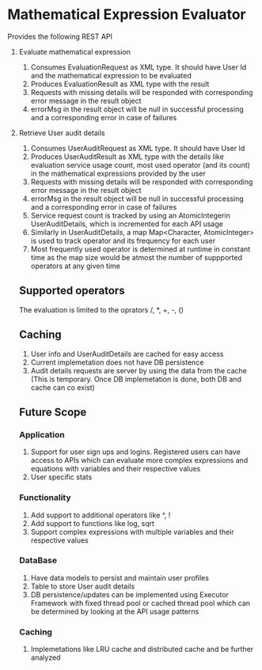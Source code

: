 # Mathematical Expression Evaluator

Provides the following REST API
1. Evaluate mathematical expression
   1. Consumes EvaluationRequest as XML type. It should have User Id and the mathematical expression to be evaluated
   2. Produces EvaluationResult as XML type with the result
   3. Requests with missing details will be responded with corresponding error message in the result object
   4. errorMsg in the result object will be null in successful processing and a corresponding error in case of failures
   
   
2. Retrieve User audit details
   1. Consumes UserAuditRequest as XML type. It should have User Id
   2. Produces UserAuditResult as XML type with the details like evaluation service usage count, most used  operator (and its count) in       the mathematical expressions provided by the user
   3. Requests with missing details will be responded with corresponding error message in the result object
   4. errorMsg in the result object will be null in successful processing and a corresponding error in case of failures
   5. Service request count is tracked by using an AtomicIntegerin UserAuditDetails, which is incremented for each API usage
   6. Similarly in UserAuditDetails, a map Map<Character, AtomicInteger> is used to  track operator and its frequency for each user
   7. Most frequently used operator is determined at runtime in constant time as the map size would be atmost the number of 
      suppported operators at any given time
   
   
   
   
   ## Supported operators
   The evaluation is limited to the oprators  /, *, +, -, ()
   
   ## Caching
   1. User info and UserAuditDetails are cached for easy access
   2. Current implemetation does not have DB persistence
   3. Audit details requests are server by using the data from the cache (This is temporary. Once DB implemetation is done, both DB and cache can co exist)
   
   
   ## Future Scope
   
   ### Application
   1. Support for user sign ups and logins. Registered users can have access to APIs which can evaluate more complex expressions
      and equations with variables and their respective values
   2. User specific stats
   
   ### Functionality    
   1. Add support to additional operators like ^, !
   2. Add support to functions like log, sqrt
   3. Support complex expressions with multiple variables and their respective values
   
   ### DataBase
   1. Have data models to persist and maintain user profiles
   2. Table to store User audit details
   3. DB persistence/updates can be implemented using Executor Framework with fixed thread pool or cached thread pool which can be    determined by looking at the API usage patterns
  
   
   ### Caching
   1. Implemetations like LRU cache and distributed cache and be further analyzed
   

